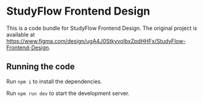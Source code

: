 
  # StudyFlow Frontend Design

  This is a code bundle for StudyFlow Frontend Design. The original project is available at https://www.figma.com/design/ugA4J0StkyvoIbxZpdHHFx/StudyFlow-Frontend-Design.

  ## Running the code

  Run `npm i` to install the dependencies.

  Run `npm run dev` to start the development server.
  